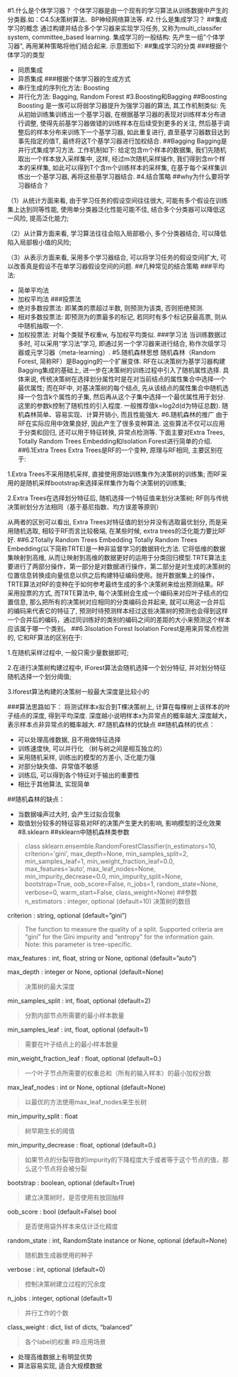 <script type="text/javascript" src="http://cdn.mathjax.org/mathjax/latest/MathJax.js?config=default"></script> 

#1.什么是个体学习器？
个体学习器是由一个现有的学习算法从训练数据中产生的分类器.如：C4.5决策树算法、BP神经网络算法等.
#2.什么是集成学习？
##集成学习的概念
通过构建并结合多个学习器来实现学习任务, 又称为multi_classifer system, committee_based learning. 集成学习的一般结构: 先产生一组"个体学习器", 再用某种策略将他们结合起来. 示意图如下:
##集成学习的分类
###根据个体学习的类型
+	同质集成
+	异质集成
###根据个体学习器的生成方式
+	串行生成的序列化方法: Boosting
+	并行化方法: Bagging, Random Forest
#3.Boosting和Bagging
##Boosting
Boosting 是一族可以将弱学习器提升为强学习器的算法, 其工作机制类似: 先从初始训练集训练出一个基学习器, 在根据基学习器的表现对训练样本分布进行调整, 使得先前基学习器做错的训练样本在后续受到更多的关注, 然后基于调整后的样本分布来训练下一个基学习器, 如此重复进行, 直至基学习器数目达到事先指定的值T, 最终将这T个基学习器进行加权结合. 
##Bagging
Bagging是并行式集成学习方法. 工作机制如下: 给定包含m个样本的数据集, 我们先随机取出一个样本放入采样集中, 这样, 经过m次随机采样操作, 我们得到含m个样本的采样集, 如此可以得到T个含m个训练样本的采样集, 在基于每个采样集训练出一个基学习器, 再将这些基学习器结合.
#4.结合策略
##why为什么要将学习器结合？

（1）从统计方面来看, 由于学习任务的假设空间往往很大, 可能有多个假设在训练集上达到同等性能, 使用单分类器泛化性能可能不佳, 结合多个分类器可以降低这一风险, 提高泛化能力;  

（2）从计算方面来看, 学习算法往往会陷入局部极小, 多个分类器结合, 可以降低陷入局部极小值的风险; 

（3）从表示方面来看, 采用多个学习器结合, 可以将学习任务的假设空间扩大, 可以改善真是假设不在单学习器假设空间的问题.
##几种常见的结合策略
###平均法: 
+	简单平均法
+	加权平均法
###投票法
+	绝对多数投票法: 即某类的票超过半数, 则预测为该类, 否则拒绝预测.
+	相对多数投票法: 即预测为的票最多的标记, 若同时有多个标记获最高票, 则从中随机抽取一个.
+	加权投票法: 对每个类赋予权重w, 与加权平均类似.
###学习法
当训练数据过多时, 可以采用“学习法”学习, 即通过另一个学习器来进行结合, 称作次级学习器或元学习器（meta-learning）. 
#5.随机森林思想
随机森林（Random Forest, 简称RF）是Bagging的一个扩展变体. RF在以决策树为基学习器构建Bagging集成的基础上, 进一步在决策树的训练过程中引入了随机属性选择. 具体来说, 传统决策树在选择划分属性时是在对当前结点的属性集合中选择一个最优属性; 而在RF中, 对基决策树的每个结点, 先从该结点的属性集合中随机选择一个包含k个属性的子集, 然后再从这个子集中选择一个最优属性用于划分. 这里的参数k控制了随机性的引入程度. 一般推荐值k=log2d(d为特征总数). 随机森林简单、容易实现、计算开销小, 而且性能强大. 
#6.随机森林的推广
由于RF在实际应用中效果良好, 因此产生了很多变种算法. 这些算法不仅可以应用于分类和回归, 还可以用于特征转换, 异常点检测等. 下面主要对Extra Trees, Totally Random Trees Embedding和Isolation Forest进行简单的介绍.
##6.1Extra Trees
Extra Trees是RF的一个变种, 原理与RF相同, 主要区别在于: 

1.Extra Trees不采用随机采样, 直接使用原始训练集作为决策树的训练集; 而RF采用的是随机采样bootstrap来选择采样集作为每个决策树的训练集; 

2.Extra Trees在选择划分特征后, 随机选择一个特征值来划分决策树; RF则与传统决策树划分方法相同（基于基尼指数、均方误差等原则）

从两者的区别可以看出, Extra Trees对特征值的划分并没有选取最优划分, 而是采用随机选取, 相较于RF而言比较极端, 在某些时候, extra trees的泛化能力要比RF好.
##6.2Totally Random Trees Embedding
Totally Random Trees Embedding(以下简称TRTE)是一种非监督学习的数据转化方法. 它将低维的数据集映射到高维, 从而让映射到高维的数据更好的运用于分类回归模型.TRTE算法主要进行了两部分操作，第一部分是对数据进行操作，第二部分是对生成的决策树的位置信息转换成向量信息以供之后构建特征编码使用。抛开数据集上的操作，TRTE算法对RF的变种在于如何参考最终生成的多个决策树来给出预测结果。RF采用投票的方式, 而TRTE算法中, 每个决策树会生成一个编码来对应叶子结点的位置信息, 那么把所有的决策树对应相同的分类编码合并起来, 就可以用这一合并后的编码来代表它的特征了, 预测时待预测样本经过这些决策树的预测也会得到这样一个合并后的编码，通过同训练好的类别的编码之间的差距的大小来预测这个样本应该属于哪一个类别。
##6.3Isolation Forest
Isolation Forest是用来异常点检测的, 它和RF算法的区别在于:

1.在随机采样过程中, 一般只需少量数据即可; 

2.在进行决策树构建过程中, IForest算法会随机选择一个划分特征, 并对划分特征随机选择一个划分阈值; 

3.Iforest算法构建的决策树一般最大深度是比较小的

###算法思路如下：
将测试样本x拟合到T棵决策树上, 计算在每棵树上该样本的叶子结点的深度, 得到平均深度. 深度越小说明样本x为异常点的概率越大.深度越大，表示样本点非异常点的概率越大.
#7.随机森林的优缺点
##随机森林的优点：
+	可以处理高维数据, 且不用做特征选择
+	训练速度快, 可以并行化 （树与树之间是相互独立的）
+	采用随机采样, 训练出的模型的方差小, 泛化能力强
+	对部分缺失值、异常值不敏感
+	训练后, 可以得到各个特征对于输出的重要性
+	相比于其他算法, 实现简单

##随机森林的缺点：
+ 当数据噪声过大时, 会产生过拟合现象
+ 取值划分较多的特征容易对RF的决策产生更大的影响, 影响模型的泛化效果
#8.sklearn
##sklearn中随机森林类参数
>class sklearn.ensemble.RandomForestClassifier(n_estimators=10, criterion='gini', max_depth=None, min_samples_split=2, min_samples_leaf=1, min_weight_fraction_leaf=0.0, max_features=’auto’, max_leaf_nodes=None, min_impurity_decrease=0.0, min_impurity_split=None, bootstrap=True, oob_score=False, n_jobs=1, random_state=None, verbose=0, warm_start=False, class_weight=None)
##参数
n_estimators : integer, optional (default=10)
>决策树的数目


criterion : string, optional (default=”gini”)
>The function to measure the quality of a split. Supported criteria are “gini” for the Gini impurity and “entropy” for the information gain. Note: this parameter is tree-specific.

max_features : int, float, string or None, optional (default=”auto”)


max_depth : integer or None, optional (default=None)
>决策树的最大深度

min_samples_split : int, float, optional (default=2) 
>分割内部节点所需要的最小样本数量

min_samples_leaf : int, float, optional (default=1) 
>需要在叶子结点上的最小样本数量

min_weight_fraction_leaf : float, optional (default=0.)  
>一个叶子节点所需要的权重总和（所有的输入样本）的最小加权分数

max_leaf_nodes : int or None, optional (default=None) 
>以最优的方法使用max_leaf_nodes来生长树

min_impurity_split : float
>树早期生长的阈值

min_impurity_decrease : float, optional (default=0.) 
>如果节点的分裂导致的impurity的下降程度大于或者等于这个节点的值，那么这个节点将会被分裂

bootstrap : boolean, optional (default=True) 
>建立决策树时，是否使用有放回抽样

oob_score : bool (default=False)  bool
>是否使用袋外样本来估计泛化精度

random_state : int, RandomState instance or None, optional (default=None) 
>随机数生成器使用的种子

verbose : int, optional (default=0)
>控制决策树建立过程的冗余度

n_jobs : integer, optional (default=1)
>并行工作的个数

class_weight : dict, list of dicts, “balanced”
>各个label的权重
#9.应用场景
+ 处理高维数据上有明显优势
+ 算法容易实现, 适合大规模数据 

